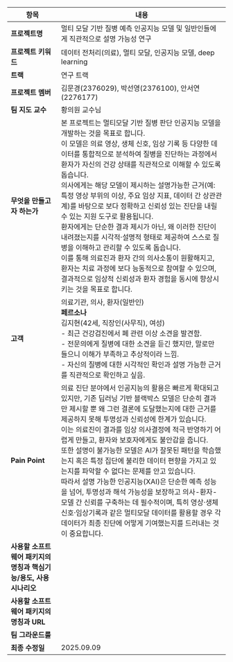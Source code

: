
| 항목 | 내용 |
|------|------|
| **프로젝트명** | 멀티 모달 기반 질병 예측 인공지능 모델 및 일반인들에게 직관적으로 설명 가능성 연구 |
| **프로젝트 키워드** | 데이터 전처리(의료), 멀티 모달, 인공지능 모델, deep learning |
| **트랙** | 연구 트랙 |
| **프로젝트 멤버** | 김문경(2376029), 박선영(2376100), 안서연(2276177) |
| **팀 지도 교수** | 황의원 교수님 |
| **무엇을 만들고자 하는가** | 본 프로젝트는 멀티모달 기반 질병 판단 인공지능 모델을 개발하는 것을 목표로 합니다.<br>이 모델은 의료 영상, 생체 신호, 임상 기록 등 다양한 데이터를 통합적으로 분석하여 질병을 진단하는 과정에서 환자가 자신의 건강 상태를 직관적으로 이해할 수 있도록 돕습니다.<br>의사에게는 해당 모델이 제시하는 설명가능한 근거(예: 특정 영상 부위의 이상, 주요 임상 지표, 데이터 간 상관관계)를 바탕으로 보다 정확하고 신뢰성 있는 진단을 내릴 수 있는 지원 도구로 활용됩니다.<br>환자에게는 단순한 결과 제시가 아닌, 왜 이러한 진단이 내려졌는지를 시각적·설명적 형태로 제공하여 스스로 질병을 이해하고 관리할 수 있도록 돕습니다.<br>이를 통해 의료진과 환자 간의 의사소통이 원활해지고, 환자는 치료 과정에 보다 능동적으로 참여할 수 있으며, 결과적으로 임상적 신뢰성과 환자 경험을 동시에 향상시키는 것을 목표로 합니다. |
| **고객** | 의료기관, 의사, 환자(일반인)<br>**페르소나**<br>김지현(42세, 직장인(사무직), 여성)<br>- 최근 건강검진에서 폐 관련 이상 소견을 발견함.<br>- 전문의에게 질병에 대한 소견을 듣긴 했지만, 말로만 들으니 이해가 부족하고 추상적이라 느낌.<br>- 자신의 질병에 대한 시각적인 확인과 설명 가능한 근거를 직관적으로 확인하고 싶음. |
| **Pain Point** | 의료 진단 분야에서 인공지능의 활용은 빠르게 확대되고 있지만, 기존 딥러닝 기반 블랙박스 모델은 단순히 결과만 제시할 뿐 왜 그런 결론에 도달했는지에 대한 근거를 제공하지 못해 투명성과 신뢰성에 한계가 있습니다.<br>이는 의료진이 결과를 임상 의사결정에 적극 반영하기 어렵게 만들고, 환자와 보호자에게도 불안감을 줍니다.<br>또한 설명이 불가능한 모델은 AI가 잘못된 패턴을 학습했는지 혹은 특정 집단에 불리한 데이터 편향을 가지고 있는지를 파악할 수 없다는 문제를 안고 있습니다.<br>따라서 설명 가능한 인공지능(XAI)은 단순한 예측 성능을 넘어, 투명성과 해석 가능성을 보장하고 의사-환자-모델 간 신뢰를 구축하는 데 필수적이며, 특히 영상·생체신호·임상기록과 같은 멀티모달 데이터를 활용할 경우 각 데이터가 최종 진단에 어떻게 기여했는지를 드러내는 것이 중요합니다. |
| **사용할 소프트웨어 패키지의 명칭과 핵심기능/용도, 사용시나리오** |  |
| **사용할 소프트웨어 패키지의 명칭과 URL** |  |
| **팀 그라운드룰** |  |
| **최종 수정일** | 2025.09.09 |
